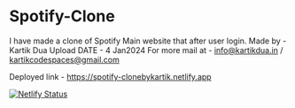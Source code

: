# Spotify-Clone
I have made a clone of Spotify Main website that after user login.
Made by - Kartik Dua
Upload DATE - 4 Jan2024
For more mail at - info@kartikdua.in / kartikcodespaces@gmail.com


Deployed link - https://spotify-clonebykartik.netlify.app




[![Netlify Status](https://api.netlify.com/api/v1/badges/39c975f9-f5dc-4413-8cf0-ab4b4ed2b9e4/deploy-status)](https://app.netlify.com/sites/spotify-clonebykartik/deploys)

